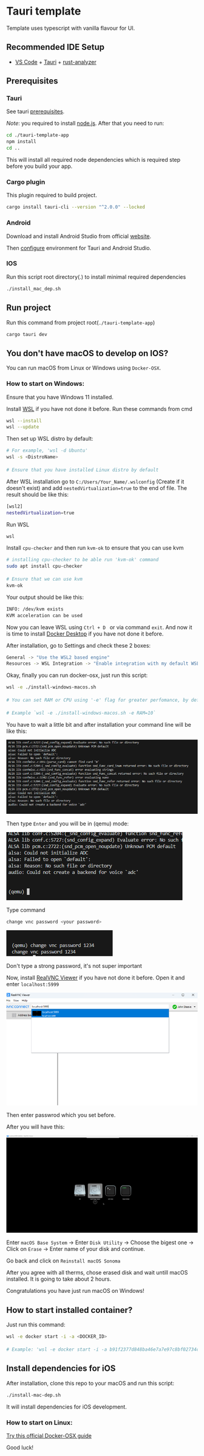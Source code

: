 # Tauri template

Template uses typescript with vanilla flavour for UI.

## Recommended IDE Setup

- [VS Code](https://code.visualstudio.com/) + [Tauri](https://marketplace.visualstudio.com/items?itemName=tauri-apps.tauri-vscode) + [rust-analyzer](https://marketplace.visualstudio.com/items?itemName=rust-lang.rust-analyzer)

## Prerequisites

### Tauri

See tauri [prerequisites](https://v2.tauri.app/start/prerequisites/).

*Note*: you required to install [node.js](https://nodejs.org/en). After that you need to run:

```bash
cd ./tauri-template-app
npm install
cd ..
```

This will install all required node dependencies which is required step before you build your app.

### Cargo plugin

This plugin required to build project.

```bash
cargo install tauri-cli --version "^2.0.0" --locked
```

### Android

Download and install Android Studio from official [website](https://developer.android.com/studio).

Then [configure](https://v2.tauri.app/start/prerequisites/#android) environment for Tauri and Android Studio.

### IOS

Run this script root directory(.) to install minimal required dependencies

```bash
./install_mac_dep.sh
```

## Run project

Run this command from project root(`./tauri-template-app`)

```bash
cargo tauri dev 
```

## You don't have macOS to develop on IOS?

You can run macOS from Linux or Windows using `Docker-OSX`.

### How to start on Windows:

Ensure that you have Windows 11 installed.

Install [WSL](https://learn.microsoft.com/en-us/windows/wsl/) if you have not done it before. Run these commands from cmd
```bash
wsl --install
wsl --update
```

Then set up WSL distro by default:
```bash
# For example, 'wsl -d Ubuntu'
wsl -s <DistroName>

# Ensure that you have installed Linux distro by default
```

After WSL installation go to `C:/Users/Your_Name/.wslconfig` (Create if it doesn't exist) and add `nestedVirtualization=true` to the end of file. The result should be like this:
```bash
[wsl2]
nestedVirtualization=true
``` 

Run WSL
```bash
wsl
```


Install `cpu-checker` and then run `kvm-ok` to ensure that you can use kvm
```bash
# installing cpu-checker to be able run 'kvm-ok' command
sudo apt install cpu-checker

# Ensure that we can use kvm
kvm-ok
```

Your output should be like this:
```bash
INFO: /dev/kvm exists
KVM acceleration can be used
```

Now you can leave WSL using `Ctrl + D ` or via command `exit`. And now it is time to install [Docker Desktop](https://docs.docker.com/desktop/setup/install/windows-install/) if you have not done it before.

After installation, go to Settings and check these 2 boxes:

```bash
General -> "Use the WSL2 based engine"
Resources -> WSL Integration -> "Enable integration with my default WSL distro"
```

Okay, finally you can run docker-osx, just run this script:
```bash
wsl -e ./install-windows-macos.sh

# You can set RAM or CPU using '-e' flag for greater perfomance, by default they are: RAM=6, CPU=Haswell-noTSX

# Example `wsl -e ./install-windows-macos.sh -e RAM=10` 
```

You have to wait a little bit and after installation your command line will be like this: 

![Your Command Line](./imgs/before-enter.png)

Then type `Enter` and you will be in (qemu) mode:

![Your Command Line](./imgs/after-enter.png)

Type command
```bash
change vnc password <your password>
```

![Your Command Line](./imgs/change-password.png)

Don't type a strong password, it's not super important

Now, install [RealVNC Viewer](https://www.realvnc.com/en/connect/download/viewer/windows/) if you have not done it before. Open it and enter `localhost:5999`

![Your Command Line](./imgs/launch-vnc.png)

Then enter passwrod which you set before.

After you will have this:

![Your Command Line](./imgs/install-macOS.png)

Enter `macOS Base System` -> Enter `Disk Utility` -> Choose the bigest one -> Click on `Erase` -> Enter name of your disk and continue.

Go back and click on `Reinstall macOS Sonoma`

After you agree with all therms, chose erased disk and wait untill macOS installed. It is going to take about 2 hours.

Congratulations you have just run macOS on Windows!

## How to start installed container?

Just run this command:
```bash
wsl -e docker start -i -a <DOCKER_ID>

# Example: 'wsl -e docker start -i -a b91f2377d848ba46e7a7e97c8bf02734c9775af36fd94da26fd70054083b8e50' 
```

## Install dependencies for iOS

After installation, clone this repo to your macOS and run this script:
```bash
./install-mac-dep.sh
```

It will install dependencies for iOS development.

### How to start on Linux:

[Try this official Docker-OSX guide](https://github.com/sickcodes/Docker-OSX?tab=readme-ov-file#quick-start-docker-osx)

Good luck!